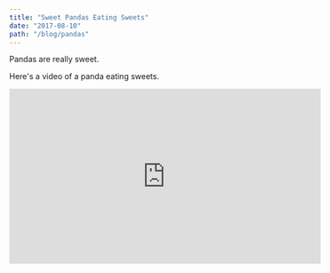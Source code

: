 ```yaml
---
title: "Sweet Pandas Eating Sweets"
date: "2017-08-10"
path: "/blog/pandas"
---
```


Pandas are really sweet.

Here's a video of a panda eating sweets.

<iframe width="560" height="315" src="https://www.youtube.com/embed/4n0xNbfJLR8" frameborder="0" allowfullscreen></iframe>